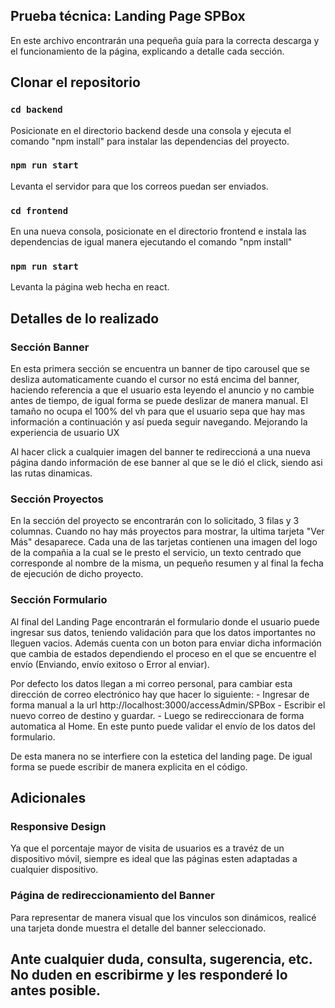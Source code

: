 

## Prueba técnica: Landing Page SPBox

En este archivo encontrarán una pequeña guía para la correcta descarga y el funcionamiento de la página, explicando a detalle cada sección.

## Clonar el repositorio 

### `cd backend`

Posicionate en el directorio backend desde una consola y ejecuta el comando "npm install" para instalar las dependencias del proyecto.

### `npm run start`

Levanta el servidor para que los correos puedan ser enviados.

### `cd frontend`

En una nueva consola, posicionate en el directorio frontend e instala las dependencias de igual manera ejecutando el comando "npm install"

### `npm run start`

Levanta la página web hecha en react.


## Detalles de lo realizado

### Sección Banner

En esta primera sección se encuentra un banner de tipo carousel que se desliza automaticamente cuando el cursor no está encima del banner, haciendo referencia a que el usuario esta leyendo el anuncio y no cambie antes de tiempo, de igual forma se puede deslizar de manera manual. El tamaño no ocupa el 100% del vh para que el usuario sepa que hay mas información a continuación y así pueda seguir navegando. Mejorando la experiencia de usuario UX

Al hacer click a cualquier imagen del banner te redireccioná a una nueva página dando información de ese banner al que se le dió el click, siendo asi las rutas dinamicas.

### Sección Proyectos

En la sección del proyecto se encontrarán con lo solicitado, 3 filas y 3 columnas. Cuando no hay más proyectos para mostrar, la ultima tarjeta "Ver Más" desaparece. Cada una de las tarjetas contienen una imagen del logo de la compañia a la cual se le presto el servicio, un texto centrado que corresponde al nombre de la misma, un pequeño resumen y al final la fecha de ejecución de dicho proyecto.

### Sección Formulario

Al final del Landing Page encontrarán el formulario donde el usuario puede ingresar sus datos, teniendo validación para que los datos importantes no lleguen vacios. Además cuenta con un boton para enviar dicha información que cambia de estados dependiendo el proceso en el que se encuentre el envío (Enviando, envío exitoso o Error al enviar). 

Por defecto los datos llegan a mi correo personal, para cambiar esta dirección de correo electrónico hay que hacer lo siguiente:
    - Ingresar de forma manual a la url http://localhost:3000/accessAdmin/SPBox
    - Escribir el nuevo correo de destino y guardar.
    - Luego se redireccionara de forma automatica al Home. En este punto puede validar el envío de los datos del formulario.

De esta manera no se interfiere con la estetica del landing page. De igual forma se puede escribir de manera explicita en el código.

## Adicionales

### Responsive Design

Ya que el porcentaje mayor de visita de usuarios es a travéz de un dispositivo móvil, siempre es ideal que las páginas esten adaptadas a cualquier dispositivo.

### Página de redireccionamiento del Banner

Para representar de manera visual que los vinculos son dinámicos, realicé una tarjeta donde muestra el detalle del banner seleccionado.


## Ante cualquier duda, consulta, sugerencia, etc. No duden en escribirme y les responderé lo antes posible.

